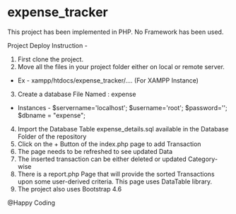 # expense_tracker


This project has been implemented in PHP. No Framework has been used. 

Project Deploy Instruction -

1. First clone the project. 
2. Move all the files in your project folder either on local or remote server.
  - Ex - xampp/htdocs/expense_tracker/.... (For XAMPP Instance)
  
3. Create a database File Named :   expense
  - Instances - $servername='localhost';
                $username='root';
                $password='';
                $dbname = "expense";

4. Import the Database Table expense_details.sql available in the Database Folder of the repository
5. Click on the + Button of the index.php page to add Transaction 
6. The page needs to be refreshed to see updated Data
7. The inserted transaction can be either deleted or updated Category-wise
8. There is a report.php Page that will provide the sorted Transactions upon some user-derived criteria. This page uses DataTable library.
9. The project also uses Bootstrap 4.6

@Happy Coding
                
